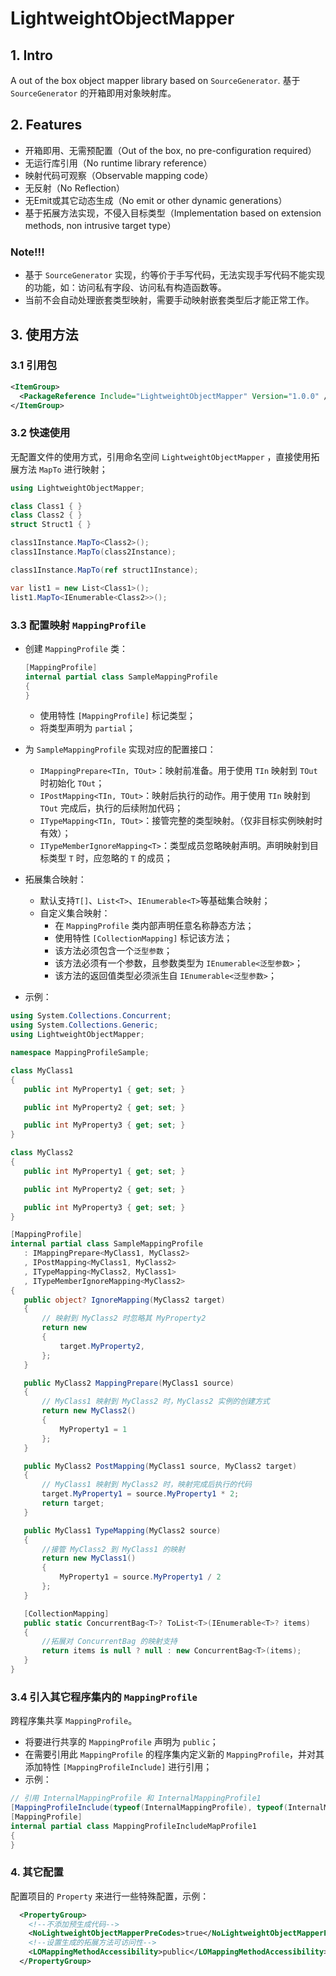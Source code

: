 ﻿# LightweightObjectMapper

## 1. Intro

A out of the box object mapper library based on `SourceGenerator`. 基于 `SourceGenerator` 的开箱即用对象映射库。

## 2. Features

- 开箱即用、无需预配置（Out of the box, no pre-configuration required）
- 无运行库引用（No runtime library reference）
- 映射代码可观察（Observable mapping code）
- 无反射（No Reflection）
- 无Emit或其它动态生成（No emit or other dynamic generations）
- 基于拓展方法实现，不侵入目标类型（Implementation based on extension methods, non intrusive target type）

### Note!!!
 - 基于 `SourceGenerator` 实现，约等价于手写代码，无法实现手写代码不能实现的功能，如：访问私有字段、访问私有构造函数等。
 - 当前不会自动处理嵌套类型映射，需要手动映射嵌套类型后才能正常工作。

## 3. 使用方法

### 3.1 引用包
```xml
<ItemGroup>
  <PackageReference Include="LightweightObjectMapper" Version="1.0.0" />
</ItemGroup>
```

### 3.2 快速使用

无配置文件的使用方式，引用命名空间 `LightweightObjectMapper` ，直接使用拓展方法 `MapTo` 进行映射；

```C#
using LightweightObjectMapper;

class Class1 { }
class Class2 { }
struct Struct1 { }

class1Instance.MapTo<Class2>();
class1Instance.MapTo(class2Instance);

class1Instance.MapTo(ref struct1Instance);

var list1 = new List<Class1>();
list1.MapTo<IEnumerable<Class2>>();
```

### 3.3 配置映射 `MappingProfile`

 - 创建 `MappingProfile` 类：
    ```C#
    [MappingProfile]
    internal partial class SampleMappingProfile
    {
    }
    ```
    - 使用特性 `[MappingProfile]` 标记类型；
    - 将类型声明为 `partial`；

 - 为 `SampleMappingProfile` 实现对应的配置接口：
    - `IMappingPrepare<TIn, TOut>`：映射前准备。用于使用 `TIn` 映射到 `TOut` 时初始化 `TOut`；
    - `IPostMapping<TIn, TOut>`：映射后执行的动作。用于使用 `TIn` 映射到 `TOut` 完成后，执行的后续附加代码；
    - `ITypeMapping<TIn, TOut>`：接管完整的类型映射。（仅非目标实例映射时有效）；
    - `ITypeMemberIgnoreMapping<T>`：类型成员忽略映射声明。声明映射到目标类型 `T` 时，应忽略的 `T` 的成员；

 - 拓展集合映射：
    - 默认支持`T[]`、`List<T>`、`IEnumerable<T>`等基础集合映射；
    - 自定义集合映射：
        - 在 `MappingProfile` 类内部声明任意名称静态方法；
        - 使用特性 `[CollectionMapping]` 标记该方法；
        - 该方法必须包含一个`泛型参数`；
        - 该方法必须有一个参数，且参数类型为 `IEnumerable<泛型参数>`；
        - 该方法的返回值类型必须派生自 `IEnumerable<泛型参数>`；

 - 示例：
 ```C#
using System.Collections.Concurrent;
using System.Collections.Generic;
using LightweightObjectMapper;

namespace MappingProfileSample;

class MyClass1
{
    public int MyProperty1 { get; set; }

    public int MyProperty2 { get; set; }

    public int MyProperty3 { get; set; }
}

class MyClass2
{
    public int MyProperty1 { get; set; }

    public int MyProperty2 { get; set; }

    public int MyProperty3 { get; set; }
}

[MappingProfile]
internal partial class SampleMappingProfile
    : IMappingPrepare<MyClass1, MyClass2>
    , IPostMapping<MyClass1, MyClass2>
    , ITypeMapping<MyClass2, MyClass1>
    , ITypeMemberIgnoreMapping<MyClass2>
{
    public object? IgnoreMapping(MyClass2 target)
    {
        // 映射到 MyClass2 时忽略其 MyProperty2
        return new
        {
            target.MyProperty2,
        };
    }

    public MyClass2 MappingPrepare(MyClass1 source)
    {
        // MyClass1 映射到 MyClass2 时，MyClass2 实例的创建方式
        return new MyClass2()
        {
            MyProperty1 = 1
        };
    }

    public MyClass2 PostMapping(MyClass1 source, MyClass2 target)
    {
        // MyClass1 映射到 MyClass2 时，映射完成后执行的代码
        target.MyProperty1 = source.MyProperty1 * 2;
        return target;
    }

    public MyClass1 TypeMapping(MyClass2 source)
    {
        //接管 MyClass2 到 MyClass1 的映射
        return new MyClass1()
        {
            MyProperty1 = source.MyProperty1 / 2
        };
    }

    [CollectionMapping]
    public static ConcurrentBag<T>? ToList<T>(IEnumerable<T>? items)
    {
        //拓展对 ConcurrentBag 的映射支持
        return items is null ? null : new ConcurrentBag<T>(items);
    }
}
 ```

### 3.4 引入其它程序集内的 `MappingProfile`
跨程序集共享 `MappingProfile`。
 - 将要进行共享的 `MappingProfile` 声明为 `public`；
 - 在需要引用此 `MappingProfile` 的程序集内定义新的 `MappingProfile`，并对其添加特性 `[MappingProfileInclude]` 进行引用；
 - 示例：
 ```C#
 // 引用 InternalMappingProfile 和 InternalMappingProfile1
 [MappingProfileInclude(typeof(InternalMappingProfile), typeof(InternalMappingProfile1))]
 [MappingProfile]
 internal partial class MappingProfileIncludeMapProfile1
 {
 }
 ```

### 4. 其它配置
配置项目的 `Property` 来进行一些特殊配置，示例：
```xml
  <PropertyGroup>
    <!--不添加预生成代码-->
    <NoLightweightObjectMapperPreCodes>true</NoLightweightObjectMapperPreCodes>
    <!--设置生成的拓展方法可访问性-->
    <LOMappingMethodAccessibility>public</LOMappingMethodAccessibility>
  </PropertyGroup>
```
